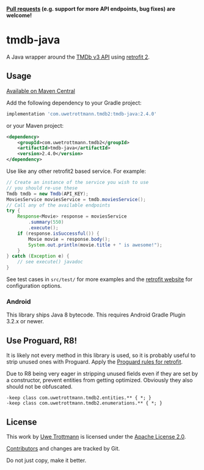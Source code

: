 **[Pull requests](CONTRIBUTING.md) (e.g. support for more API endpoints, bug fixes) are welcome!**

# tmdb-java

A Java wrapper around the [TMDb v3 API](https://developers.themoviedb.org/3) using [retrofit 2](https://square.github.io/retrofit/).

## Usage
<a href="https://search.maven.org/search?q=tmdb-java">Available on Maven Central</a>

Add the following dependency to your Gradle project:

```groovy
implementation 'com.uwetrottmann.tmdb2:tmdb-java:2.4.0'
```

or your Maven project:

```xml
<dependency>
    <groupId>com.uwetrottmann.tmdb2</groupId>
    <artifactId>tmdb-java</artifactId>
    <version>2.4.0</version>
</dependency>
```

Use like any other retrofit2 based service. For example:

```java
// Create an instance of the service you wish to use
// you should re-use these
Tmdb tmdb = new Tmdb(API_KEY);
MoviesService moviesService = tmdb.moviesService();
// Call any of the available endpoints
try {
    Response<Movie> response = moviesService
        .summary(550)
        .execute();
    if (response.isSuccessful()) {
        Movie movie = response.body();
        System.out.println(movie.title + " is awesome!");
    }
} catch (Exception e) {
    // see execute() javadoc 
}
```

See test cases in `src/test/` for more examples and the [retrofit website](https://square.github.io/retrofit/) for configuration options.

### Android
This library ships Java 8 bytecode. This requires Android Gradle Plugin 3.2.x or newer.

## Use Proguard, R8!
It is likely not every method in this library is used, so it is probably useful to strip unused ones with Proguard.
Apply the [Proguard rules for retrofit](https://square.github.io/retrofit/#download).

Due to R8 being very eager in stripping unused fields even if they are set by a constructor,
prevent entities from getting optimized. Obviously they also should not be obfuscated.
```proguard
-keep class com.uwetrottmann.tmdb2.entities.** { *; }
-keep class com.uwetrottmann.tmdb2.enumerations.** { *; }
```

## License

This work by [Uwe Trottmann](https://uwetrottmann.com) is licensed under the [Apache License 2.0](LICENSE.txt).

[Contributors](https://github.com/UweTrottmann/tmdb-java/graphs/contributors) and changes are tracked by Git.

Do not just copy, make it better.
